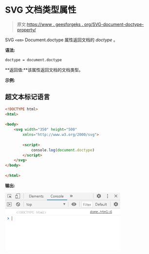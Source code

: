 # SVG 文档类型属性

> 原文:[https://www . geesforgeks . org/SVG-document-doctype-property/](https://www.geeksforgeeks.org/svg-document-doctype-property/)

SVG `<em>` Document.doctype 属性返回文档的 *doctype* 。

**语法:**

```html
doctype = document.doctype

```

**返回值:**该属性返回文档的文档类型。

**示例:**

## 超文本标记语言

```html
<!DOCTYPE html> 
<html> 

<body> 
    <svg width="350" height="500" 
        xmlns="http://www.w3.org/2000/svg">

        <script>
            console.log(document.doctype)
        </script>
    </svg>
</body>

</html> 
```

**输出:**

![](img/d10ca060ad818e3c29433df203caf38c.png)